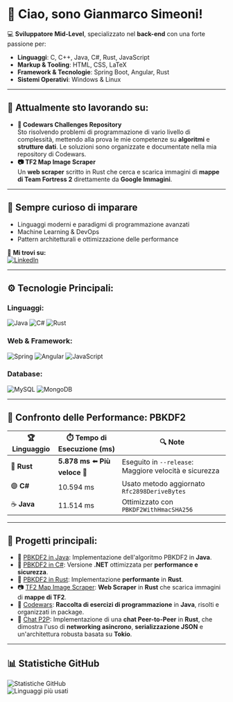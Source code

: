 # 👋 Ciao, sono Gianmarco Simeoni!

💻 **Sviluppatore Mid-Level**, specializzato nel **back-end** con una forte passione per:  
- **Linguaggi**: C, C++, Java, C#, Rust, JavaScript  
- **Markup & Tooling**: HTML, CSS, LaTeX  
- **Framework & Tecnologie**: Spring Boot, Angular, Rust  
- **Sistemi Operativi**: Windows & Linux  

---

## 🎯 Attualmente sto lavorando su:
- **🔑 Codewars Challenges Repository**  
  Sto risolvendo problemi di programmazione di vario livello di complessità, mettendo alla prova le mie competenze su **algoritmi** e **strutture dati**. Le soluzioni sono organizzate e documentate nella mia repository di Codewars.
- **📷 TF2 Map Image Scraper**  
  Un **web scraper** scritto in Rust che cerca e scarica immagini di **mappe di Team Fortress 2** direttamente da **Google Immagini**.  

---

## 🌱 Sempre curioso di imparare
- Linguaggi moderni e paradigmi di programmazione avanzati  
- Machine Learning & DevOps  
- Pattern architetturali e ottimizzazione delle performance  

📩 **Mi trovi su:**  
[![LinkedIn](https://img.shields.io/badge/LinkedIn-%230077B5.svg?logo=linkedin&logoColor=white)](https://www.linkedin.com/in/gianmarco-simeoni-software-developer-engineer/)

---

## ⚙️ Tecnologie Principali:

### Linguaggi:
![Java](https://img.shields.io/badge/Java-%23ED8B00.svg?logo=java&logoColor=white)
![C#](https://img.shields.io/badge/C%23-%23239120.svg?logo=c-sharp&logoColor=white)
![Rust](https://img.shields.io/badge/Rust-%23DEA584.svg?logo=rust&logoColor=white)

### Web & Framework:
![Spring](https://img.shields.io/badge/Spring-%236DB33F.svg?logo=spring&logoColor=white)
![Angular](https://img.shields.io/badge/Angular-%23DD0031.svg?logo=angular&logoColor=white)
![JavaScript](https://img.shields.io/badge/JavaScript-%23F7DF1E.svg?logo=javascript&logoColor=black)

### Database:
![MySQL](https://img.shields.io/badge/MySQL-%2300f.svg?logo=mysql&logoColor=white)
![MongoDB](https://img.shields.io/badge/MongoDB-%2347A248.svg?logo=mongodb&logoColor=white)

---

## 🚀 Confronto delle Performance: PBKDF2

| 🏆 Linguaggio | ⏱️ Tempo di Esecuzione (ms) | 🔍 Note |
|--------------|-------------------------|--------|
| 🦀 **Rust**  | **5.878 ms** ⬅️ **Più veloce** 🚀 | Eseguito in `--release`: Maggiore velocità e sicurezza |
| 🟣 **C#**    | 10.594 ms | Usato metodo aggiornato `Rfc2898DeriveBytes` |
| ☕ **Java**  | 11.514 ms | Ottimizzato con `PBKDF2WithHmacSHA256` |

---

## 📌 Progetti principali:
- 🔑 [PBKDF2 in Java](https://github.com/Stormix-dev/PBKDF2-Java): Implementazione dell'algoritmo PBKDF2 in **Java**.
- 🔑 [PBKDF2 in C#](https://github.com/Stormix-dev/PBKDF2-CSharp): Versione **.NET** ottimizzata per **performance e sicurezza**.
- 🔑 [PBKDF2 in Rust](https://github.com/Stormix-dev/PBKDF2-Rust): Implementazione **performante** in **Rust**.
- 📷 [TF2 Map Image Scraper](https://github.com/Stormix-dev/TF2-Map-Scraper): **Web Scraper** in **Rust** che scarica immagini di **mappe di TF2**.
- 📖 [Codewars](https://github.com/Stormix-dev/Codewars): **Raccolta di esercizi di programmazione** in **Java**, risolti e organizzati in package.
- 🦀 [Chat P2P](https://github.com/Stormix-dev/p2p_chat): Implementazione di una **chat Peer-to-Peer** in **Rust**, che dimostra l'uso di **networking asincrono**, **serializzazione JSON** e un'architettura robusta basata su **Tokio**.

---

## 📊 Statistiche GitHub

![Statistiche GitHub](https://github-readme-stats.vercel.app/api?username=Stormix-dev&show_icons=true&theme=radical)  
![Linguaggi più usati](https://github-readme-stats.vercel.app/api/top-langs/?username=Stormix-dev&layout=compact&theme=radical)
